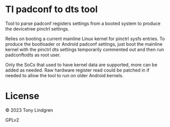 TI padconf to dts tool
====================

Tool to parse padconf registers settings from a booted system to produce the
devicetree pinctrl settings.

Relies on booting a current mainline Linux kernel for pinctrl sysfs entries.
To produce the bootloader or Android padconf settings, just boot the mainline
kernel with the pinctrl dts settings temporarily commented out and then run
padconftodts as root user.

Only the SoCs that used to have kernel data are supported, more can be added
as needed. Raw hardware register read could be patched in if needed to allow
the tool to run on older Android kernels.

License
=======

© 2023 Tony Lindgren

GPLv2
